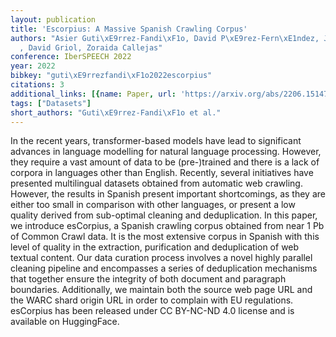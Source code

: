 ```yaml
---
layout: publication
title: 'Escorpius: A Massive Spanish Crawling Corpus'
authors: "Asier Guti\xE9rrez-Fandi\xF1o, David P\xE9rez-Fern\xE1ndez, Jordi Armengol-Estap\xE9\
  , David Griol, Zoraida Callejas"
conference: IberSPEECH 2022
year: 2022
bibkey: "guti\xE9rrezfandi\xF1o2022escorpius"
citations: 3
additional_links: [{name: Paper, url: 'https://arxiv.org/abs/2206.15147'}]
tags: ["Datasets"]
short_authors: "Guti\xE9rrez-Fandi\xF1o et al."
---
```

In the recent years, transformer-based models have lead to significant
advances in language modelling for natural language processing. However, they
require a vast amount of data to be (pre-)trained and there is a lack of
corpora in languages other than English. Recently, several initiatives have
presented multilingual datasets obtained from automatic web crawling. However,
the results in Spanish present important shortcomings, as they are either too
small in comparison with other languages, or present a low quality derived from
sub-optimal cleaning and deduplication. In this paper, we introduce esCorpius,
a Spanish crawling corpus obtained from near 1 Pb of Common Crawl data. It is
the most extensive corpus in Spanish with this level of quality in the
extraction, purification and deduplication of web textual content. Our data
curation process involves a novel highly parallel cleaning pipeline and
encompasses a series of deduplication mechanisms that together ensure the
integrity of both document and paragraph boundaries. Additionally, we maintain
both the source web page URL and the WARC shard origin URL in order to complain
with EU regulations. esCorpius has been released under CC BY-NC-ND 4.0 license
and is available on HuggingFace.